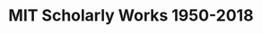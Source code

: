 ---
cost: None
description: Scholarly works produced by MIT 1950-2018
location: https://lens-public.s3-us-west-2.amazonaws.com/sloan/scholarly/201932/mit_scholarly.zip
record_creation_timestamp: 11/17/2020 17:20:46
shortname: mit_scholarly
title: MIT Scholarly Works 1950-2018
uuid: bfc3892d-2170-47ed-b056-a573c845efa5
---